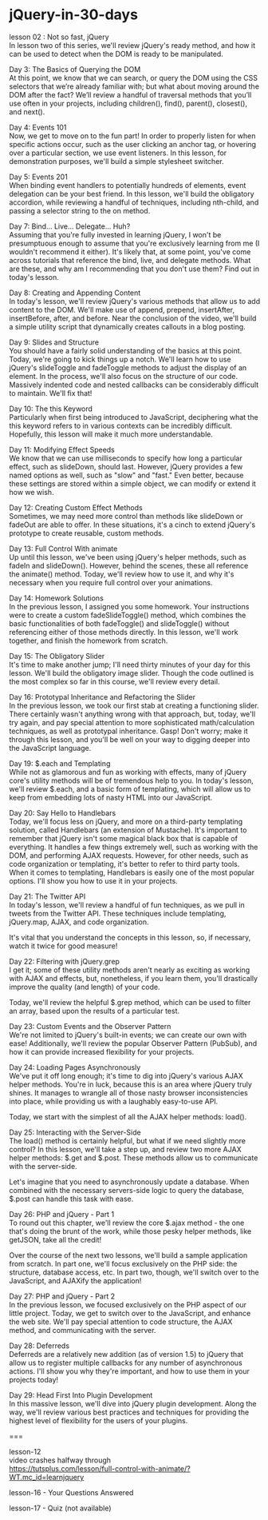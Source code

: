 jQuery-in-30-days
=================

lesson 02 : Not so fast, jQuery  
In lesson two of this series, we'll review jQuery's ready method, and how it can be used to detect when the DOM is ready to be manipulated.  

Day 3: The Basics of Querying the DOM  
At this point, we know that we can search, or query the DOM using the CSS selectors that we’re already familiar with; but what about moving around the DOM after the fact? We’ll review a handful of traversal methods that you’ll use often in your projects, including children(), find(), parent(), closest(), and next().  

Day 4: Events 101  
Now, we get to move on to the fun part! In order to properly listen for when specific actions occur, such as the user clicking an anchor tag, or hovering over a particular section, we use event listeners. In this lesson, for demonstration purposes, we'll build a simple stylesheet switcher.  

Day 5: Events 201  
When binding event handlers to potentially hundreds of elements, event delegation can be your best friend. In this lesson, we'll build the obligatory accordion, while reviewing a handful of techniques, including nth-child, and passing a selector string to the on method.  

Day 7: Bind... Live... Delegate... Huh?  
Assuming that you're fully invested in learning jQuery, I won't be presumptuous enough to assume that you're exclusively learning from me (I wouldn't recommend it either). It's likely that, at some point, you've come across tutorials that reference the bind, live, and delegate methods. What are these, and why am I recommending that you don't use them? Find out in today's lesson.  

Day 8: Creating and Appending Content  
In today's lesson, we'll review jQuery's various methods that allow us to add content to the DOM. We'll make use of append, prepend, insertAfter, insertBefore, after, and before. Near the conclusion of the video, we'll build a simple utility script that dynamically creates callouts in a blog posting.  

Day 9: Slides and Structure  
You should have a fairly solid understanding of the basics at this point. Today, we're going to kick things up a notch. We'll learn how to use jQuery's slideToggle and fadeToggle methods to adjust the display of an element. In the process, we'll also focus on the structure of our code. Massively indented code and nested callbacks can be considerably difficult to maintain. We'll fix that!  

Day 10: The this Keyword  
Particularly when first being introduced to JavaScript, deciphering what the this keyword refers to in various contexts can be incredibly difficult. Hopefully, this lesson will make it much more understandable.  

Day 11: Modifying Effect Speeds  
We know that we can use milliseconds to specify how long a particular effect, such as slideDown, should last. However, jQuery provides a few named options as well, such as "slow" and "fast." Even better, because these settings are stored within a simple object, we can modify or extend it how we wish.  

Day 12: Creating Custom Effect Methods  
Sometimes, we may need more control than methods like slideDown or fadeOut are able to offer. In these situations, it's a cinch to extend jQuery's prototype to create reusable, custom methods.  

Day 13: Full Control With animate  
Up until this lesson, we've been using jQuery's helper methods, such as fadeIn and slideDown(). However, behind the scenes, these all reference the animate() method. Today, we'll review how to use it, and why it's necessary when you require full control over your animations.  

Day 14: Homework Solutions  
In the previous lesson, I assigned you some homework. Your instructions were to create a custom fadeSlideToggle() method, which combines the basic functionalities of both fadeToggle() and slideToggle() without referencing either of those methods directly. In this lesson, we'll work together, and finish the homework from scratch.  

Day 15: The Obligatory Slider  
It's time to make another jump; I'll need thirty minutes of your day for this lesson. We'll build the obligatory image slider. Though the code outlined is the most complex so far in this course, we'll review every detail.  

Day 16: Prototypal Inheritance and Refactoring the Slider  
In the previous lesson, we took our first stab at creating a functioning slider. There certainly wasn't anything wrong with that approach, but, today, we'll try again, and pay special attention to more sophisticated math/calculation techniques, as well as prototypal inheritance. Gasp! Don't worry; make it through this lesson, and you'll be well on your way to digging deeper into the JavaScript language.  

Day 19: $.each and Templating  
While not as glamorous and fun as working with effects, many of jQuery core's utility methods will be of tremendous help to you. In today's lesson, we'll review $.each, and a basic form of templating, which will allow us to keep from embedding lots of nasty HTML into our JavaScript.  

Day 20: Say Hello to Handlebars  
Today, we'll focus less on jQuery, and more on a third-party templating solution, called Handlebars (an extension of Mustache). It's important to remember that jQuery isn't some magical black box that is capable of everything. It handles a few things extremely well, such as working with the DOM, and performing AJAX requests. However, for other needs, such as code organization or templating, it's better to refer to third party tools.  
When it comes to templating, Handlebars is easily one of the most popular options. I'll show you how to use it in your projects.  

Day 21: The Twitter API  
In today's lesson, we'll review a handful of fun techniques, as we pull in tweets from the Twitter API. These techniques include templating, jQuery.map, AJAX, and code organization.

It's vital that you understand the concepts in this lesson, so, if necessary, watch it twice for good measure!  

Day 22: Filtering with jQuery.grep  
I get it; some of these utility methods aren't nearly as exciting as working with AJAX and effects, but, nonetheless, if you learn them, you'll drastically improve the quality (and length) of your code.


Today, we'll review the helpful $.grep method, which can be used to filter an array, based upon the results of a particular test.


Day 23: Custom Events and the Observer Pattern  
We're not limited to jQuery's built-in events; we can create our own with ease! Additionally, we'll review the popular Observer Pattern (PubSub), and how it can provide increased flexibility for your projects.


Day 24: Loading Pages Asynchronously  
We've put it off long enough; it's time to dig into jQuery's various AJAX helper methods. You're in luck, because this is an area where jQuery truly shines. It manages to wrangle all of those nasty browser inconsistencies into place, while providing us with a laughably easy-to-use API.


Today, we start with the simplest of all the AJAX helper methods: load().

Day 25: Interacting with the Server-Side  
The load() method is certainly helpful, but what if we need slightly more control? In this lesson, we'll take a step up, and review two more AJAX helper methods: $.get and $.post. These methods allow us to communicate with the server-side.  


Let's imagine that you need to asynchronously update a database. When combined with the necessary servers-side logic to query the database, $.post can handle this task with ease.  

Day 26: PHP and jQuery - Part 1  
To round out this chapter, we'll review the core $.ajax method - the one that's doing the brunt of the work, while those pesky helper methods, like getJSON, take all the credit!


Over the course of the next two lessons, we'll build a sample application from scratch. In part one, we'll focus exclusively on the PHP side: the structure, database access, etc. In part two, though, we'll switch over to the JavaScript, and AJAXify the application!

Day 27: PHP and jQuery - Part 2  
In the previous lesson, we focused exclusively on the PHP aspect of our little project. Today, we get to switch over to the JavaScript, and enhance the web site. We'll pay special attention to code structure, the AJAX method, and communicating with the server.  

Day 28: Deferreds  
Deferreds are a relatively new addition (as of version 1.5) to jQuery that allow us to register multiple callbacks for any number of asynchronous actions. I'll show you why they're important, and how to use them in your projects today!  

Day 29: Head First Into Plugin Development  
In this massive lesson, we'll dive into jQuery plugin development. Along the way, we'll review various best practices and techniques for providing the highest level of flexibility for the users of your plugins.  




===

lesson-12  
video crashes halfway through  
https://tutsplus.com/lesson/full-control-with-animate/?WT.mc_id=learnjquery  

lesson-16 - Your Questions Answered

lesson-17 - Quiz (not available)